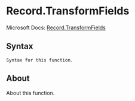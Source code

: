 ---
---

# Record.TransformFields

Microsoft Docs: [Record.TransformFields](https://docs.microsoft.com/en-us/powerquery-m/record-transformfields)

## Syntax

```
Syntax for this function.
```

## About

About this function.

